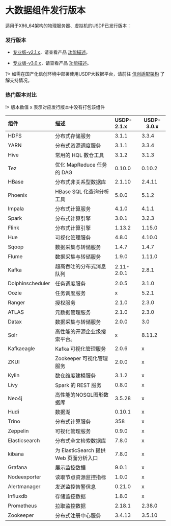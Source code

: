# 大数据组件发行版本

适用于X86_64架构的物理服务器、虚拟机的USDP已发行版本：

### 发行版本

<!--[专业版-v1.0.x](usdpdc/1.0.x/README)，请查看产品 [功能描述](/usdpdc/1.0.x/release_notes)。-->

<!--[专业版-v2.0.x](usdpdc/2.0.x/README)，请查看产品 [功能描述](/usdpdc/2.0.x/release_notes)。-->

* [专业版-v2.1.x](usdpdc/2.1.x/README)，请查看产品 [功能描述](/usdpdc/2.1.x/release_notes)。

- [专业版-v3.0.x](usdpdc/3.0.x/README)，请查看产品 [功能描述](usdpdc/3.0.x/intro/README?id=_14-功能简介)。



?> 如需在国产化信创环境中部署使用USDP大数据平台，请前往 [信创适配架构](usdpdc/component/xc_version) 了解支持情况。



### 热门版本对比

!> 版本数值 x 表示对应发行版本中没有打包该组件

| 组件             | 描述                                   | USDP-2.1.x | USDP-3.0.x |
| :--------------- | :------------------------------------- | :--------- | ---------- |
| HDFS             | 分布式存储服务                         | 3.1.1      | 3.3.4      |
| YARN             | 分布式资源调度服务                     | 3.1.1      | 3.3.4      |
| Hive             | 常用的 HQL 数仓工具                    | 3.1.2      | 3.1.3      |
| Tez              | 优化 MapReduce 任务的 DAG              | 0.10.0     | 0.10.2     |
| HBase            | 分布式非关系型数据库                   | 2.1.10     | 2.4.11     |
| Phoenix          | HBase SQL 化查询分析工具               | 5.0.0      | 5.1.2      |
| Impala           | 分布式计算服务                         | 4.1.0      | 4.1.1      |
| Spark            | 分布式计算引擎                         | 3.0.1      | 3.2.3      |
| Flink            | 分布式计算引擎                         | 1.13.2     | 1.15.0     |
| Hue              | 可视化管理服务                         | 4.8.0      | 4.10.0     |
| Sqoop            | 数据采集与转储服务                     | 1.4.7      | 1.4.7      |
| Flume            | 数据采集与转储服务                     | 1.9.0      | 1.11.0     |
| Kafka            | 超高吞吐的分布式消息队列               | 2.11-2.0.1 | 2.8.1      |
| Dolphinscheduler | 任务调度服务                           | 2.0.5      | 3.1.0      |
| Oozie            | 任务调度服务                           | x          | 5.2.1      |
| Ranger           | 授权服务                               | 2.1.0      | 2.3.0      |
| ATLAS            | 元数据管理服务                         | 2.1.0      | 2.3.0      |
| Datax            | 数据采集与转储服务                     | 2.0.0      | 3.0        |
| Solr             | 高性能的开源企业级搜索平台。           | x          | 8.11.2     |
| Kafkaeagle       | Kafka 可视化管理服务                   | 2.0.6      | x          |
| ZKUI             | Zookeeper 可视化管理服务               | 2.0.0      | x          |
| Kylin            | 数仓维度建模服务                       | 3.1.2      | x          |
| Livy             | Spark 的 REST 服务                     | 0.8.0      | x          |
| Neo4j            | 高性能的NOSQL图形数据库                | 3.5.28     | x          |
| Hudi             | 数据湖                                 | 0.10.1     | x          |
| Trino            | 分布式计算服务                         | 358        | x          |
| Zeppelin         | 可视化管理服务                         | 0.9.0      | x          |
| Elasticsearch    | 分布式全文检索数据库                   | 7.8.0      | x          |
| kibana           | 为 ElasticSearch 提供 Web 页面分析入口 | 7.8.0      | x          |
| Grafana          | 展示监控数据                           | 9.0.1      | x          |
| Nodeexporter     | 读取节点资源监控指标                   | 1.0.0      | x          |
| Alertmanager     | 发送监控告警信息                       | 0.21.0     | x          |
| Influxdb         | 存储监控数据                           | 1.8.0      | x          |
| Prometheus       | 拉取监控数据                           | 2.18.1     | 2.38.0     |
| Zookeeper        | 分布式注册中心服务                     | 3.4.13     | 3.5.10     |

